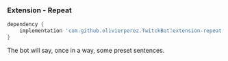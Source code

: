 ### Extension - Repeat

```groovy
dependency {
    implementation 'com.github.olivierperez.TwitckBot:extension-repeat:0.0.4'
}
```

The bot will say, once in a way, some preset sentences.
